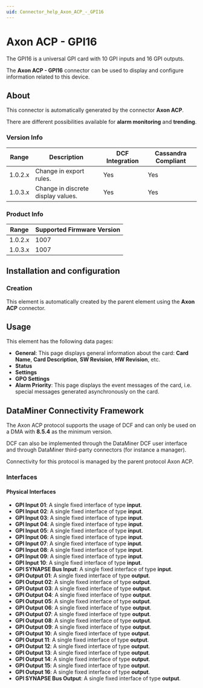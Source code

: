 ```yaml
---
uid: Connector_help_Axon_ACP_-_GPI16
---
```


# Axon ACP - GPI16

The GPI16 is a universal GPI card with 10 GPI inputs and 16 GPI outputs.

The **Axon ACP - GPI16** connector can be used to display and configure information related to this device.

## About

This connector is automatically generated by the connector **Axon ACP**.

There are different possibilities available for **alarm monitoring** and **trending**.

### Version Info

| **Range** | **Description**                    | **DCF Integration** | **Cassandra Compliant** |
|------------------|------------------------------------|---------------------|-------------------------|
| 1.0.2.x          | Change in export rules.            | Yes                 | Yes                     |
| 1.0.3.x          | Change in discrete display values. | Yes                 | Yes                     |

### Product Info

| Range | Supported Firmware Version |
|------------------|-----------------------------|
| 1.0.2.x          | 1007                        |
| 1.0.3.x          | 1007                        |

## Installation and configuration

### Creation

This element is automatically created by the parent element using the **Axon ACP** connector.

## Usage

This element has the following data pages:

- **General**: This page displays general information about the card: **Card Name**, **Card Description**, **SW Revision**, **HW Revision**, etc.
- **Status**
- **Settings**
- **GPO Settings**
- **Alarm Priority**: This page displays the event messages of the card, i.e. special messages generated asynchronously on the card.

## DataMiner Connectivity Framework

The Axon ACP protocol supports the usage of DCF and can only be used on a DMA with **8.5.4** as the minimum version.

DCF can also be implemented through the DataMiner DCF user interface and through DataMiner third-party connectors (for instance a manager).

Connectivity for this protocol is managed by the parent protocol Axon ACP.

### Interfaces

#### Physical Interfaces

- **GPI Input 01**: A single fixed interface of type **input**.
- **GPI Input 02**: A single fixed interface of type **input**.
- **GPI Input 03**: A single fixed interface of type **input**.
- **GPI Input 04**: A single fixed interface of type **input**.
- **GPI Input 05**: A single fixed interface of type **input**.
- **GPI Input 06**: A single fixed interface of type **input**.
- **GPI Input 07**: A single fixed interface of type **input**.
- **GPI Input 08**: A single fixed interface of type **input**.
- **GPI Input 09**: A single fixed interface of type **input**.
- **GPI Input 10**: A single fixed interface of type **input**.
- **GPI SYNAPSE Bus Input**: A single fixed interface of type **input**.
- **GPI Output 01**: A single fixed interface of type **output**.
- **GPI Output 02**: A single fixed interface of type **output**.
- **GPI Output 03**: A single fixed interface of type **output**.
- **GPI Output 04**: A single fixed interface of type **output**.
- **GPI Output 05**: A single fixed interface of type **output**.
- **GPI Output 06**: A single fixed interface of type **output**.
- **GPI Output 07**: A single fixed interface of type **output**.
- **GPI Output 08**: A single fixed interface of type **output**.
- **GPI Output 09**: A single fixed interface of type **output**.
- **GPI Output 10**: A single fixed interface of type **output**.
- **GPI Output 11**: A single fixed interface of type **output**.
- **GPI Output 12**: A single fixed interface of type **output**.
- **GPI Output 13**: A single fixed interface of type **output**.
- **GPI Output 14**: A single fixed interface of type **output**.
- **GPI Output 15**: A single fixed interface of type **output**.
- **GPI Output 16**: A single fixed interface of type **output**.
- **GPI SYNAPSE Bus Output**: A single fixed interface of type **output**.
